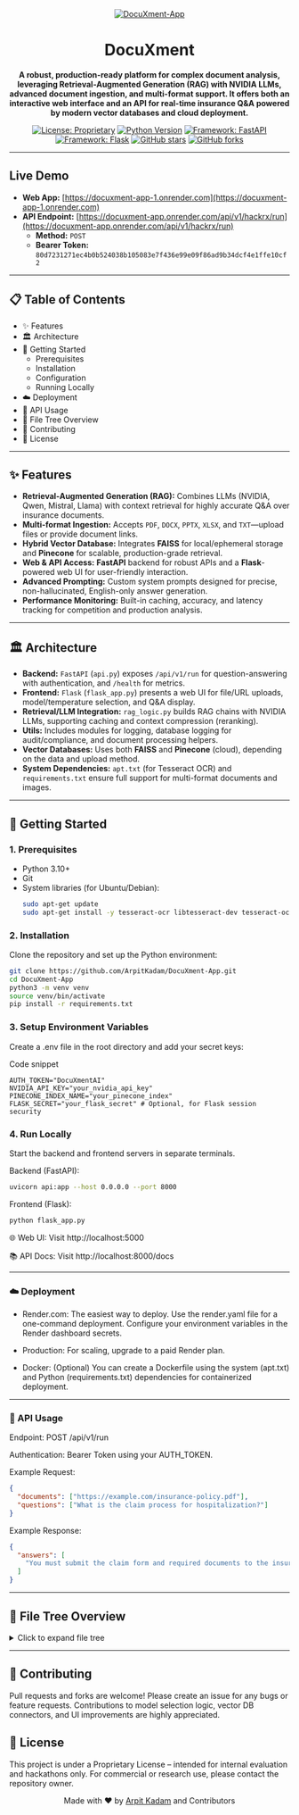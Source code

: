 <div align="center">
<a href="https://ibb.co/1fN1SP6M"><img src="https://i.ibb.co/6RSzdTB8/Gemini-Generated-Image-oimnesoimnesoimn.png" alt="DocuXment-App" border="0"></a>

# DocuXment

**A robust, production-ready platform for complex document analysis, leveraging Retrieval-Augmented Generation (RAG) with NVIDIA LLMs, advanced document ingestion, and multi-format support. It offers both an interactive web interface and an API for real-time insurance Q&A powered by modern vector databases and cloud deployment.**

</div>

<div align="center">

[![License: Proprietary](https://img.shields.io/badge/License-Proprietary-red.svg)](LICENSE.md)
[![Python Version](https://img.shields.io/badge/Python-3.10+-blue.svg)](https://www.python.org/downloads/)
[![Framework: FastAPI](https://img.shields.io/badge/Framework-FastAPI-green.svg)](https://fastapi.tiangolo.com/)
[![Framework: Flask](https://img.shields.io/badge/Framework-Flask-blue.svg)](https://flask.palletsprojects.com/)
[![GitHub stars](https://img.shields.io/github/stars/ArpitKadam/DocuXment-App?style=social)](https://github.com/ArpitKadam/DocuXment-App/stargazers)
[![GitHub forks](https://img.shields.io/github/forks/ArpitKadam/DocuXment-App?style=social)](https://github.com/ArpitKadam/DocuXment-App/network/members)

</div>

---

## Live Demo

* **Web App:** [https://docuxment-app-1.onrender.com](https://docuxment-app-1.onrender.com)
* **API Endpoint:** [https://docuxment-app.onrender.com/api/v1/hackrx/run](https://docuxment-app.onrender.com/api/v1/hackrx/run)
    * **Method:** `POST`
    * **Bearer Token:** `80d7231271ec4b0b524038b105083e7f436e99e09f86ad9b34dcf4e1ffe10cf2`

---

## 📋 Table of Contents

- ✨ Features
- 🏛️ Architecture
- 🚀 Getting Started
  - Prerequisites
  - Installation
  - Configuration
  - Running Locally
- ☁️ Deployment
- 🔌 API Usage
- 📂 File Tree Overview
- 🤝 Contributing
- 📜 License

---

## ✨ Features

- **Retrieval-Augmented Generation (RAG):** Combines LLMs (NVIDIA, Qwen, Mistral, Llama) with context retrieval for highly accurate Q&A over insurance documents.
- **Multi-format Ingestion:** Accepts `PDF`, `DOCX`, `PPTX`, `XLSX`, and `TXT`—upload files or provide document links.
- **Hybrid Vector Database:** Integrates **FAISS** for local/ephemeral storage and **Pinecone** for scalable, production-grade retrieval.
- **Web & API Access:** **FastAPI** backend for robust APIs and a **Flask**-powered web UI for user-friendly interaction.
- **Advanced Prompting:** Custom system prompts designed for precise, non-hallucinated, English-only answer generation.
- **Performance Monitoring:** Built-in caching, accuracy, and latency tracking for competition and production analysis.

---

## 🏛️ Architecture

- **Backend:** `FastAPI` (`api.py`) exposes `/api/v1/run` for question-answering with authentication, and `/health` for metrics.
- **Frontend:** `Flask` (`flask_app.py`) presents a web UI for file/URL uploads, model/temperature selection, and Q&A display.
- **Retrieval/LLM Integration:** `rag_logic.py` builds RAG chains with NVIDIA LLMs, supporting caching and context compression (reranking).
- **Utils:** Includes modules for logging, database logging for audit/compliance, and document processing helpers.
- **Vector Databases:** Uses both **FAISS** and **Pinecone** (cloud), depending on the data and upload method.
- **System Dependencies:** `apt.txt` (for Tesseract OCR) and `requirements.txt` ensure full support for multi-format documents and images.

---

## 🚀 Getting Started

### 1. Prerequisites
- Python 3.10+
- Git
- System libraries (for Ubuntu/Debian):
  ```bash
  sudo apt-get update
  sudo apt-get install -y tesseract-ocr libtesseract-dev tesseract-ocr-eng tesseract-ocr-hin
  ```
### 2. Installation
Clone the repository and set up the Python environment:

```Bash
git clone https://github.com/ArpitKadam/DocuXment-App.git
cd DocuXment-App
python3 -m venv venv
source venv/bin/activate
pip install -r requirements.txt
```

### 3. Setup Environment Variables
Create a .env file in the root directory and add your secret keys:

Code snippet
```
AUTH_TOKEN="DocuXmentAI"
NVIDIA_API_KEY="your_nvidia_api_key"
PINECONE_INDEX_NAME="your_pinecone_index"
FLASK_SECRET="your_flask_secret" # Optional, for Flask session security
```
### 4. Run Locally
Start the backend and frontend servers in separate terminals.

Backend (FastAPI):

```Bash
uvicorn api:app --host 0.0.0.0 --port 8000
```
Frontend (Flask):

```Bash
python flask_app.py
```

🌐 Web UI: Visit http://localhost:5000

📚 API Docs: Visit http://localhost:8000/docs

---

### ☁️ Deployment
- Render.com: The easiest way to deploy. Use the render.yaml file for a one-command deployment. Configure your environment variables in the Render dashboard secrets.

- Production: For scaling, upgrade to a paid Render plan.

- Docker: (Optional) You can create a Dockerfile using the system (apt.txt) and Python (requirements.txt) dependencies for containerized deployment.

---

### 🔌 API Usage
Endpoint: POST /api/v1/run

Authentication: Bearer Token using your AUTH_TOKEN.

Example Request:

```JSON
{
  "documents": ["https://example.com/insurance-policy.pdf"],
  "questions": ["What is the claim process for hospitalization?"]
}
```
Example Response:

```JSON
{
  "answers": [
    "You must submit the claim form and required documents to the insurer within 30 days of discharge, as outlined in Section 8 of the policy."
  ]
}
```

---

## 📂 File Tree Overview
<details>
<summary>Click to expand file tree</summary>

```
.
├── api.py              # FastAPI backend for API, RAG logic, and metrics.
├── flask_app.py        # Flask web frontend for interactive demo.
├── rag_logic.py        # RAG pipeline, LLM integration, caching.
├── requirements.txt    # All Python package dependencies.
├── apt.txt             # System libraries for OCR and document processing.
├── render.yaml         # Render.com deployment configuration.
├── .env.example        # Example environment file.
├── faiss_indexes/      # Local vector DB storage (auto-created).
├── static/             # CSS, JS, and image assets for the frontend.
└── templates/          # HTML templates for the Flask app.
```

</details>

---

## 🤝 Contributing
Pull requests and forks are welcome! Please create an issue for any bugs or feature requests. Contributions to model selection logic, vector DB connectors, and UI improvements are highly appreciated.

## 📜 License
This project is under a Proprietary License – intended for internal evaluation and hackathons only. For commercial or research use, please contact the repository owner.

<div align="center">
Made with ❤️ by <a href="https://github.com/ArpitKadam/">Arpit Kadam</a> and Contributors
</div>
